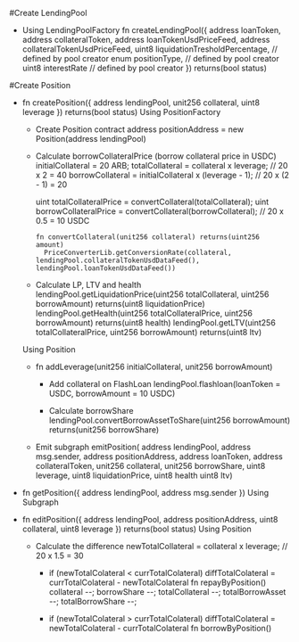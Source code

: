 #Create LendingPool

- Using LendingPoolFactory
  fn createLendingPool({
  address loanToken,
  address collateralToken,
  address loanTokenUsdPriceFeed,
  address collateralTokenUsdPriceFeed,
  uint8 liquidationTresholdPercentage, // defined by pool creator
  enum positionType, // defined by pool creator
  uint8 interestRate // defined by pool creator
  }) returns(bool status)

#Create Position

- fn createPosition({ address lendingPool, unit256 collateral, uint8 leverage }) returns(bool status)
  Using PositionFactory

  - Create Position contract
    address positionAddress = new Position(address lendingPool)

  - Calculate borrowCollateralPrice (borrow collateral price in USDC)
    initialCollateral = 20 ARB;
    totalCollateral = collateral x leverage; // 20 x 2 = 40
    borrowCollateral = initialCollateral x (leverage - 1); // 20 x (2 - 1) = 20

    uint totalCollateralPrice = convertCollateral(totalCollateral);
    uint borrowCollateralPrice = convertCollateral(borrowCollateral); // 20 x 0.5 = 10 USDC

    ```
    fn convertCollateral(unit256 collateral) returns(uint256 amount)
      PriceConverterLib.getConversionRate(collateral, lendingPool.collateralTokenUsdDataFeed(), lendingPool.loanTokenUsdDataFeed())
    ```

  - Calculate LP, LTV and health
    lendingPool.getLiquidationPrice(uint256 totalCollateral, uint256 borrowAmount) returns(uint8 liquidationPrice)
    lendingPool.getHealth(uint256 totalCollateralPrice, uint256 borrowAmount) returns(uint8 health)
    lendingPool.getLTV(uint256 totalCollateralPrice, uint256 borrowAmount) returns(uint8 ltv)

  Using Position

  - fn addLeverage(unit256 initialCollateral, unit256 borrowAmount)

    - Add collateral on FlashLoan
      lendingPool.flashloan(loanToken = USDC, borrowAmount = 10 USDC)

    - Calculate borrowShare
      lendingPool.convertBorrowAssetToShare(uint256 borrowAmount) returns(unit256 borrowShare)

  - Emit subgraph
    emitPosition(
    address lendingPool,
    address msg.sender,
    address positionAddress,
    address loanToken,
    address collateralToken,
    unit256 collateral,
    unit256 borrowShare,
    uint8 leverage,
    uint8 liquidationPrice,
    uint8 health
    uint8 ltv)

- fn getPosition({ address lendingPool, address msg.sender })
  Using Subgraph

- fn editPosition({ address lendingPool, address positionAddress, uint8 collateral, uint8 leverage }) returns(bool status)
  Using Position

  - Calculate the difference
    newTotalCollateral = collateral x leverage; // 20 x 1.5 = 30

    - if (newTotalColateral < currTotalColateral)
      diffTotalColateral = currTotalColateral - newTotalColateral
      fn repayByPosition()
      collateral --;
      borrowShare --;
      totalCollateral --;
      totalBorrowAsset --;
      totalBorrowShare --;

    - if (newTotalColateral > currTotalColateral)
      diffTotalColateral = newTotalColateral - currTotalColateral
      fn borrowByPosition()
